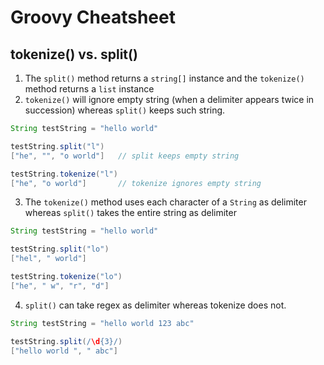 # Groovy Cheatsheet

## tokenize() vs. split()

1. The `split()` method returns a `string[]` instance and the `tokenize()` method returns a `list` instance
2. `tokenize()` will ignore empty string (when a delimiter appears twice in succession) whereas `split()` keeps such string.

```groovy
String testString = "hello world"

testString.split("l")
["he", "", "o world"]   // split keeps empty string

testString.tokenize("l")
["he", "o world"]       // tokenize ignores empty string
```

3. The `tokenize()` method uses each character of a `String` as delimiter whereas `split()` takes the entire string as delimiter

```groovy
String testString = "hello world"

testString.split("lo")
["hel", " world"]

testString.tokenize("lo")
["he", " w", "r", "d"]
```

4. `split()` can take regex as delimiter whereas tokenize does not.

```groovy
String testString = "hello world 123 abc"

testString.split(/\d{3}/)
["hello world ", " abc"]
```
